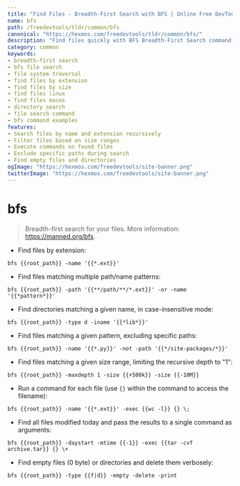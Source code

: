 ```yaml
---
title: "Find Files - Breadth-First Search with BFS | Online Free DevTools by Hexmos"
name: bfs
path: /freedevtools/tldr/common/bfs
canonical: "https://hexmos.com/freedevtools/tldr/common/bfs/"
description: "Find files quickly with BFS Breadth-First Search command. Efficiently locate files by name, extension, or size across directories. Free online tool, no registration required."
category: common
keywords:
- breadth-first search
- bfs file search
- file system traversal
- find files by extension
- find files by size
- find files linux
- find files macos
- directory search
- file search command
- bfs command examples
features:
- Search files by name and extension recursively
- Filter files based on size ranges
- Execute commands on found files
- Exclude specific paths during search
- Find empty files and directories
ogImage: "https://hexmos.com/freedevtools/site-banner.png"
twitterImage: "https://hexmos.com/freedevtools/site-banner.png"
---
```


# bfs

> Breadth-first search for your files.
> More information: <https://manned.org/bfs>.

- Find files by extension:

`bfs {{root_path}} -name '{{*.ext}}'`

- Find files matching multiple path/name patterns:

`bfs {{root_path}} -path '{{**/path/**/*.ext}}' -or -name '{{*pattern*}}'`

- Find directories matching a given name, in case-insensitive mode:

`bfs {{root_path}} -type d -iname '{{*lib*}}'`

- Find files matching a given pattern, excluding specific paths:

`bfs {{root_path}} -name '{{*.py}}' -not -path '{{*/site-packages/*}}'`

- Find files matching a given size range, limiting the recursive depth to "1":

`bfs {{root_path}} -maxdepth 1 -size {{+500k}} -size {{-10M}}`

- Run a command for each file (use `{}` within the command to access the filename):

`bfs {{root_path}} -name '{{*.ext}}' -exec {{wc -l}} {} \;`

- Find all files modified today and pass the results to a single command as arguments:

`bfs {{root_path}} -daystart -mtime {{-1}} -exec {{tar -cvf archive.tar}} {} \+`

- Find empty files (0 byte) or directories and delete them verbosely:

`bfs {{root_path}} -type {{f|d}} -empty -delete -print`

